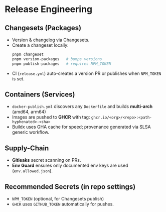 # Release Engineering

## Changesets (Packages)
- Version & changelog via Changesets.
- Create a changeset locally:
  ```bash
  pnpm changeset
  pnpm version-packages   # bumps versions
  pnpm publish-packages   # requires NPM_TOKEN
  ```
- CI (`release.yml`) auto-creates a version PR or publishes when `NPM_TOKEN` is set.

## Containers (Services)
- `docker-publish.yml` discovers any `Dockerfile` and builds **multi-arch** (amd64, arm64)
- Images are pushed to **GHCR** with tag: `ghcr.io/<org>/<repo>:<path-hyphenated>-<sha>`
- Buildx uses GHA cache for speed; provenance generated via SLSA generic workflow.

## Supply-Chain
- **Gitleaks** secret scanning on PRs.
- **Env Guard** ensures only documented env keys are used (`env.allowed.json`).

## Recommended Secrets (in repo settings)
- `NPM_TOKEN` (optional, for Changesets publish)
- `GHCR` uses `GITHUB_TOKEN` automatically for pushes.